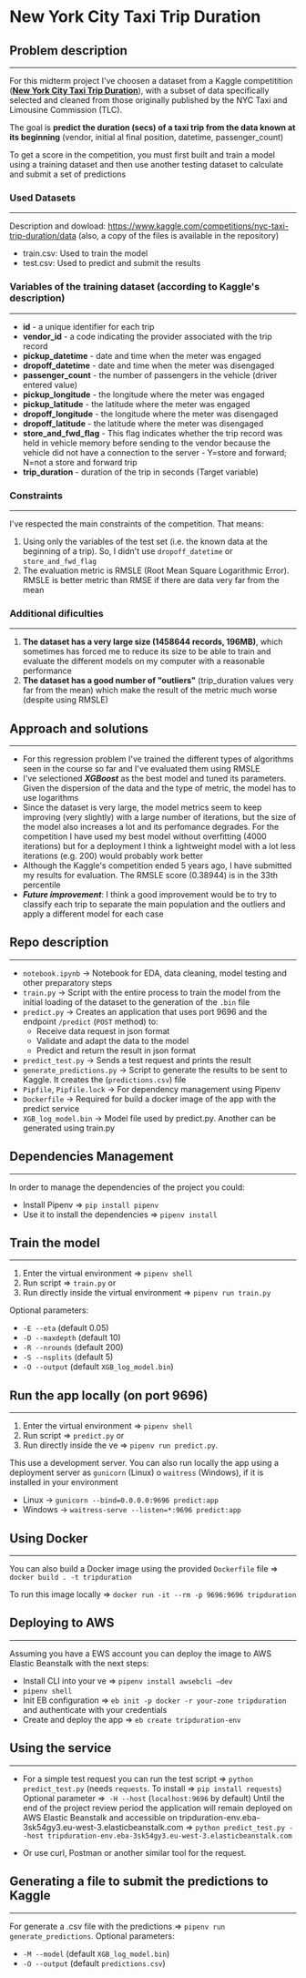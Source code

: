# New York City Taxi Trip Duration

## Problem description
___
For this midterm project I've choosen a dataset from a Kaggle competitition ([**New York City Taxi Trip Duration**](https://www.kaggle.com/competitions/nyc-taxi-trip-duration/overview)), with a subset of data specifically selected and cleaned from those originally published by the NYC Taxi and Limousine Commission (TLC).

The goal is **predict the duration (secs) of a taxi trip from the data known at its beginning** (vendor, initial al final position, datetime, passenger_count)

To get a score in the competition, you must first built and train a model using a training dataset and then use another testing dataset to calculate and submit a set of predictions

### Used Datasets
___

Description and dowload: https://www.kaggle.com/competitions/nyc-taxi-trip-duration/data
(also, a copy of the files is available in the repository)

- train.csv: Used to train the model
- test.csv: Used to predict and submit the results


### Variables of the training dataset (according to Kaggle's description)
___

- **id** - a unique identifier for each trip
- **vendor_id** - a code indicating the provider associated with the trip record
- **pickup_datetime** - date and time when the meter was engaged
- **dropoff_datetime** - date and time when the meter was disengaged
- **passenger_count** - the number of passengers in the vehicle (driver entered value)
- **pickup_longitude** - the longitude where the meter was engaged
- **pickup_latitude** - the latitude where the meter was engaged
- **dropoff_longitude** - the longitude where the meter was disengaged
- **dropoff_latitude** - the latitude where the meter was disengaged
- **store_and_fwd_flag** - This flag indicates whether the trip record was held in vehicle memory before sending to the vendor because the vehicle did not have a connection to the server - Y=store and forward; N=not a store and forward trip
- **trip_duration** - duration of the trip in seconds (Target variable)

### Constraints
___

I've respected the main constraints of the competition. That means:
1. Using only the variables of the test set (i.e. the known data at the beginning of a trip). So, I didn't use `dropoff_datetime` or `store_and_fwd_flag`
2. The evaluation metric is RMSLE (Root Mean Square Logarithmic Error). RMSLE is better metric than RMSE if there are data very far from the mean

### Additional dificulties
___
1. **The dataset has a very large size (1458644 records, 196MB)**, which sometimes has forced me to reduce its size to be able to train and evaluate the different models on my computer with a reasonable performance
2. **The dataset has a good number of "outliers"** (trip_duration values very far from the mean) which make the result of the metric much worse (despite using RMSLE)

## Approach and solutions
___
- For this regression problem I've trained the different types of algorithms seen in the course so far and I've evaluated them using RMSLE
- I've selectioned ___XGBoost___ as the best model and tuned its parameters. Given the dispersion of the data and the type of metric, the model has to use logarithms
- Since the dataset is very large, the model metrics seem to keep improving (very slightly) with a large number of iterations, but the size of the model also increases a lot and its perfomance degrades. For the competition I have used my best model without overfitting (4000 iterations) but for a deployment I think a lightweight model with a lot less iterations (e.g. 200) would probably work better
- Although the Kaggle's competition ended 5 years ago, I have submitted my results for evaluation. The RMSLE score (0.38944) is in the 33th percentile
- ___Future improvement___: I think a good improvement would be to try to classify each trip to separate the main population and the outliers and apply a different model for each case

## Repo description
___
- `notebook.ipynb` -> Notebook for EDA, data cleaning, model testing and other preparatory steps
- `train.py` -> Script with the entire process to train the model from the initial loading of the dataset to the generation of the `.bin` file
- `predict.py` -> Creates an application that uses port 9696 and the endpoint `/predict` (`POST` method) to:
  - Receive data request in json format
  - Validate and adapt the data to the model
  - Predict and return the result in json format
- `predict_test.py` -> Sends a test request and prints the result
- `generate_predictions.py` -> Script to generate the results to be sent to Kaggle. It creates the (`predictions.csv`) file
- `Pipfile`, `Pipfile.lock` -> For dependency management using Pipenv
- `Dockerfile` -> Required for build a docker image of the app with the 
predict service
- `XGB_log_model.bin` -> Model file used by predict.py. Another can be generated using train.py

## Dependencies Management
___
In order to manage the dependencies of the project you could:
- Install Pipenv => `pip install pipenv`
- Use it to install the dependencies => `pipenv install`

## Train the model
___
1. Enter the virtual environment => `pipenv shell`
2. Run script => `train.py`
or
1. Run directly inside the virtual environment => `pipenv run train.py`

Optional parameters:
- `-E --eta` (default 0.05)
- `-D --maxdepth` (default 10)
- `-R --nrounds` (default 200)
- `-S --nsplits` (default 5)
- `-O --output` (default `XGB_log_model.bin`)
## Run the app locally (on port 9696)
___
1. Enter the virtual environment => `pipenv shell`
2. Run script => `predict.py`
or
1. Run directly inside the ve => `pipenv run predict.py`.

This use a development server. You can also run locally the app using a deployment server as `gunicorn` (Linux) o `waitress` (Windows), if it is installed in your environment
- Linux -> `gunicorn --bind=0.0.0.0:9696 predict:app`
- Windows -> `waitress-serve --listen=*:9696 predict:app`
## Using Docker
___
You can also build a Docker image using the provided `Dockerfile` file =>
`docker build . -t tripduration`

To run this image locally => `docker run -it --rm -p 9696:9696 tripduration`
## Deploying to AWS
___
Assuming you have a EWS account you can deploy the image to AWS Elastic Beanstalk with the next steps:
- Install CLI into your ve => `pipenv install awsebcli –dev`
- `pipenv shell`
- Init EB configuration => `eb init -p docker -r your-zone tripduration` and authenticate with your credentials
- Create and deploy the app => `eb create tripduration-env`
## Using the service
___
- For a simple test request you can run the test script => `python predict_test.py` (needs `requests`. To install => `pip install requests`)
Optional parameter =>` -H --host` (`localhost:9696` by default)
Until the end of the project review period the application will remain deployed on AWS Elastic Beanstalk and accessible on tripduration-env.eba-3sk54gy3.eu-west-3.elasticbeanstalk.com
=> `python predict_test.py --host tripduration-env.eba-3sk54gy3.eu-west-3.elasticbeanstalk.com`

- Or use curl, Postman or another similar tool for the request.

## Generating a file to submit the predictions to Kaggle
___
For generate a .csv file with the predictions => `pipenv run generate_predictions`. Optional parameters:
- `-M --model` (default `XGB_log_model.bin`)
- `-O --output` (default `predictions.csv`)












